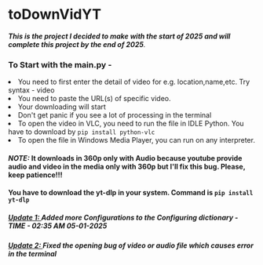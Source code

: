 # toDownVidYT
<i><b>This is the project I decided to make with the start of 2025 and will complete this project by the end of 2025</b>.</i>
<h3>To Start with the main.py -</h3>
<li> You need to first enter the detail of video for e.g. location,name,etc. Try syntax - video
<li> You need to paste the URL(s) of specific video. 
<li> Your downloading will start
<li> Don't get panic if you see a lot of processing in the terminal
<li> To open the video in VLC, you need to run the file in IDLE Python. You have to download by <code>pip install python-vlc</code>
<li> To open the file in Windows Media Player, you can run on any interpreter.
<h4><I>NOTE:</I> It downloads in 360p only with Audio because youtube provide audio and video in the media only with 360p but I'll fix this bug. Please, keep patience!!!</h4>
<h4>You have to download the yt-dlp in your system. Command is <code>pip install yt-dlp</code></h4>
<h5><u>Update 1: </u>Added more Configurations to the Configuring dictionary - TIME - 02:35 AM 05-01-2025</h5>
<h5><u>Update 2: </u>Fixed the opening bug of video or audio file which causes error in the terminal</h5>

